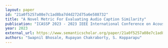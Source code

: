 ```yaml
---
layout: paper
id: "21a0f5257a08e7c1ad8ba7d4d272d75a6e588732"
title: "A Novel Metric For Evaluating Audio Caption Similarity"
publication: "ICASSP 2023 - 2023 IEEE International Conference on Acoustics, Speech and Signal Processing (ICASSP)"
year: 2023
external_url: https://www.semanticscholar.org/paper/21a0f5257a08e7c1ad8ba7d4d272d75a6e588732
authors: "Swapnil Bhosale, Rupayan Chakraborty, S. Kopparapu"
---
```

